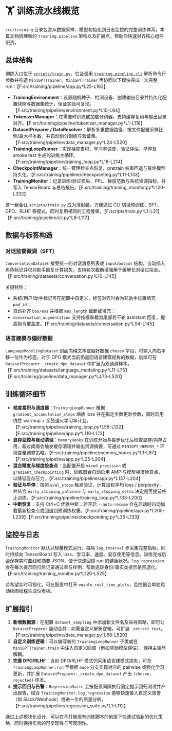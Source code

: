 # 🏋️ 训练流水线概览

`src/training` 目录包含从数据采样、模型初始化到日志监控的完整训练体系。本篇文档梳理新的 `training.pipeline` 架构以及扩展点，帮助你快速对齐核心组件职责。

## 总体结构

训练入口位于 [`scripts/train.py`](../scripts/train.py)，它会调用 [`training.pipeline.cli`](../src/training/pipeline/cli.py) 解析命令行参数并构造 `MiniGPTTrainer`。`MiniGPTTrainer` 再协同以下模块完成一次完整 run：【F:src/training/pipeline/app.py†L25-L162】

- **TrainingEnvironment**：设置随机种子、检测设备、创建输出目录并持久化配置快照与数据集统计，保证实验可复现。【F:src/training/pipeline/environment.py†L10-L64】
- **TokenizerManager**：在需要时训练或加载分词器，支持缓存复用与输出目录对齐。【F:src/training/pipeline/tokenizer_manager.py†L1-L118】
- **DatasetPreparer / DataResolver**：解析多重数据路径、按文件配置采样比例/最大样本数，并自动划分训练与验证集。【F:src/training/pipeline/data_manager.py†L24-L520】
- **TrainingLoopRunner**：实现梯度累积、学习率调度、验证评估、早停及 smoke test 生成的训练主循环。【F:src/training/pipeline/training_loop.py†L18-L214】
- **CheckpointManager**：统一管理检查点恢复、pretrain 权重回退与最终模型持久化。【F:src/training/pipeline/checkpointing.py†L11-L133】
- **TrainingMonitor**：记录训练/验证损失、PPL、梯度范数与系统资源指标，并写入 TensorBoard 与总结报告。【F:src/training/training_monitor.py†L120-L332】

这一组合让 `scripts/train.py` 成为薄封装，方便通过 CLI 切换预训练、SFT、DPO、RLHF 等模式，同时复用相同的工程骨架。【F:scripts/train.py†L1-L21】【F:src/training/pipeline/cli.py†L8-L117】

## 数据与标签构造

### 对话监督微调（SFT）

`ConversationDataset` 接受统一的对话消息列表或 `input`/`output` 结构，自动插入角色标记并仅对助手回复计算损失，支持轮次截断增强用于缓解长对话过拟合。【F:src/training/datasets/conversation.py†L10-L145】

关键特性：

- 系统/用户/助手标记可在配置中自定义，标签对齐时会为非助手位置填充 `pad_id`；
- 自动补齐 `bos/eos` 并根据 `max_length` 截断或填充；
- `conversation_augmentation` 支持按概率裁剪尾部若干轮 assistant 回复，提高指令覆盖度。【F:src/training/datasets/conversation.py†L94-L145】

### 语言建模与偏好数据

`LanguageModelingDataset` 则面向纯文本或偏好数据 `chosen` 字段，将输入向右平移一位作为标签。对于 DPO 模式当前仍返回语言建模视角的数据，后续可在 `DatasetPreparer._create_dpo_dataset` 中扩展为双通道样本。【F:src/training/datasets/language_modeling.py†L11-L75】【F:src/training/pipeline/data_manager.py†L473-L520】

## 训练循环细节

- **梯度累积与调度器**：`TrainingLoopRunner` 根据 `gradient_accumulation_steps` 缩放 loss 并在指定步数更新参数，同时启用线性 warmup + 余弦退火学习率计划。【F:src/training/pipeline/training_loop.py†L56-L132】【F:src/training/pipeline/app.py†L110-L173】
- **显存监控与自动清理**：`MemoryHooks` 在训练开始与每步优化后检查显存/内存占用，超过阈值会触发缓存清理并输出资源摘要，可通过 `MINIGPT_MEMORY_*` 环境变量调整策略。【F:src/training/pipeline/memory_hooks.py†L1-L87】【F:src/training/pipeline/app.py†L25-L204】
- **混合精度与梯度检查点**：当配置开启 `mixed_precision` 或 `gradient_checkpointing` 时，训练器会自动启用 AMP 与模型梯度检查点，以降低显存压力。【F:src/training/pipeline/app.py†L137-L204】
- **验证与早停**：按照 `eval_steps` 触发验证，计算加权平均 loss / perplexity，并结合 `early_stopping_patience` 与 `early_stopping_delta` 决定是否提前终止训练。【F:src/training/pipeline/training_loop.py†L133-L200】
- **中断恢复**：支持 Ctrl+C 优雅中断；若开启 `--auto-resume` 会在启动时自动加载最新检查点或回退到预训练权重。【F:src/training/pipeline/app.py†L205-L239】【F:src/training/pipeline/checkpointing.py†L35-L133】

## 监控与日志

`TrainingMonitor` 默认以轻量模式运行，每隔 `log_interval` 步采集完整指标，同时持续向 TensorBoard 写入 loss、学习率、速度、显存使用等信息。训练完成后会保存实时曲线和摘要 JSON，便于快速回顾 run 的健康状况。`log_regression` 会在每次提示回归后记录通过率与样例，帮助追踪身份/事实类提示是否退化。【F:src/training/training_monitor.py†L120-L525】

若希望实时可视化，可在配置中打开 `enable_real_time_plots`，监控器会单独启动绘图线程生成仪表板。

## 扩展指引

1. **新增数据源**：在配置 `dataset_sampling` 中添加新文件名及采样策略，即可让 `DatasetPreparer` 自动合并；如需自定义解析逻辑，可扩展 `_extract_text`。【F:src/training/pipeline/data_manager.py†L68-L520】
2. **自定义训练逻辑**：可以编写新的 `TrainingLoopRunner` 子类或在 `MiniGPTTrainer.train` 中注入自定义回调（例如奖励模型评估），保持主循环解耦。
3. **完善 DPO/RLHF**：当前 DPO/RLHF 模式仍采用语言建模式损失，可在 `TrainingLoopRunner.run` 里根据 `mode` 分支实现对应的 pairwise 或强化学习更新，并扩展 `DatasetPreparer._create_dpo_dataset` 产出 `(chosen, rejected)` 样本。
4. **提示回归与告警**：`RegressionSuite` 会按配置间隔执行固定提示回归测试并产出报告，结合 `TrainingMonitor.log_regression` 能够快速接入自定义告警（如 Slack/Webhook）或进一步的质量分析。【F:src/training/pipeline/regression_suite.py†L1-L112】

通过上述模块化设计，可以在不打破现有训练脚本的前提下快速试验新的优化策略，同时保持实验的可复现性与可观测性。

